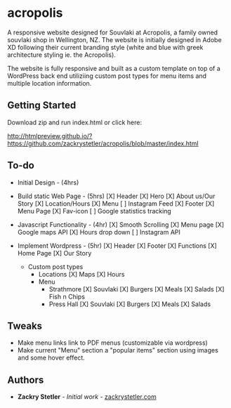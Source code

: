 # acropolis

A responsive website designed for Souvlaki at Acropolis, a family owned souvlaki shop in Wellington, NZ. The website is initially designed in Adobe XD following their current branding style (white and blue with greek architecture styling ie. the Acropolis).

The website is fully responsive and built as a custom template on top of a WordPress back end utiliziing custom post types for menu items and multiple location information.

## Getting Started

Download zip and run index.html or click here:

http://htmlpreview.github.io/?https://github.com/zackrystetler/acropolis/blob/master/index.html

## To-do
- Initial Design - (4hrs)
- Build static Web Page - (5hrs)
    [X] Header
    [X] Hero
    [X] About us/Our Story
    [X] Location/Hours
    [X] Menu
    [ ] Instagram Feed
    [X] Footer
    [X] Menu Page
    [X] Fav-icon
    [ ] Google statistics tracking

- Javascript Functionality - (4hr)
    [X] Smooth Scrolling
    [X] Menu page
    [X] Google maps API
    [X] Hours drop down
    [ ] Instagram API

- Implement Wordpress - (5hr)
    [X] Header
    [X] Footer
    [X] Functions
    [X] Home Page
    [X] Our Story
    - Custom post types
        - Locations
            [X] Maps
            [X] Hours
        - Menu
            - Strathmore
                [X] Souvlaki
                [X] Burgers
                [X] Meals
                [X] Salads
                [X] Fish n Chips
            - Press Hall
                [X] Souvlaki
                [X] Burgers
                [X] Meals
                [X] Salads

## Tweaks
- Make menu links link to PDF menus (customizable via wordpress)
- Make current "Menu" section a "popular items" section using images and some hover effect.


## Authors

* **Zackry Stetler** - *Initial work* - [zackrystetler.com](https://www.zackrystetler.com/)

